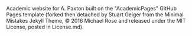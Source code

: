 Academic website for A. Paxton built on the "AcademicPages" GitHub Pages template (forked then detached by Stuart Geiger from the Minimal Mistakes Jekyll Theme, © 2016 Michael Rose and released under the MIT License, posted in License.md).
